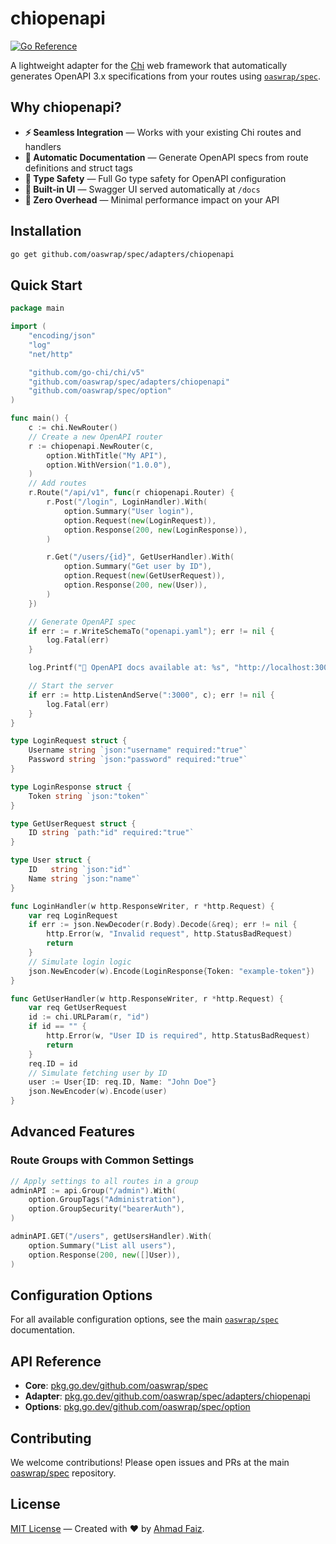 # chiopenapi

[![Go Reference](https://pkg.go.dev/badge/github.com/oaswrap/spec/adapters/chiopenapi.svg)](https://pkg.go.dev/github.com/oaswrap/spec/adapters/chiopenapi)

A lightweight adapter for the [Chi](https://github.com/go-chi/chi) web framework that automatically generates OpenAPI 3.x specifications from your routes using [`oaswrap/spec`](https://github.com/oaswrap/spec).

## Why chiopenapi?

- **⚡ Seamless Integration** — Works with your existing Chi routes and handlers
- **📝 Automatic Documentation** — Generate OpenAPI specs from route definitions and struct tags
- **🎯 Type Safety** — Full Go type safety for OpenAPI configuration
- **🔧 Built-in UI** — Swagger UI served automatically at `/docs`
- **🚀 Zero Overhead** — Minimal performance impact on your API

## Installation

```bash
go get github.com/oaswrap/spec/adapters/chiopenapi
```

## Quick Start

```go
package main

import (
	"encoding/json"
	"log"
	"net/http"

	"github.com/go-chi/chi/v5"
	"github.com/oaswrap/spec/adapters/chiopenapi"
	"github.com/oaswrap/spec/option"
)

func main() {
	c := chi.NewRouter()
	// Create a new OpenAPI router
	r := chiopenapi.NewRouter(c,
		option.WithTitle("My API"),
		option.WithVersion("1.0.0"),
	)
	// Add routes
	r.Route("/api/v1", func(r chiopenapi.Router) {
		r.Post("/login", LoginHandler).With(
			option.Summary("User login"),
			option.Request(new(LoginRequest)),
			option.Response(200, new(LoginResponse)),
		)

		r.Get("/users/{id}", GetUserHandler).With(
			option.Summary("Get user by ID"),
			option.Request(new(GetUserRequest)),
			option.Response(200, new(User)),
		)
	})

	// Generate OpenAPI spec
	if err := r.WriteSchemaTo("openapi.yaml"); err != nil {
		log.Fatal(err)
	}

	log.Printf("🚀 OpenAPI docs available at: %s", "http://localhost:3000/docs")

	// Start the server
	if err := http.ListenAndServe(":3000", c); err != nil {
		log.Fatal(err)
	}
}

type LoginRequest struct {
	Username string `json:"username" required:"true"`
	Password string `json:"password" required:"true"`
}

type LoginResponse struct {
	Token string `json:"token"`
}

type GetUserRequest struct {
	ID string `path:"id" required:"true"`
}

type User struct {
	ID   string `json:"id"`
	Name string `json:"name"`
}

func LoginHandler(w http.ResponseWriter, r *http.Request) {
	var req LoginRequest
	if err := json.NewDecoder(r.Body).Decode(&req); err != nil {
		http.Error(w, "Invalid request", http.StatusBadRequest)
		return
	}
	// Simulate login logic
	json.NewEncoder(w).Encode(LoginResponse{Token: "example-token"})
}

func GetUserHandler(w http.ResponseWriter, r *http.Request) {
	var req GetUserRequest
	id := chi.URLParam(r, "id")
	if id == "" {
		http.Error(w, "User ID is required", http.StatusBadRequest)
		return
	}
	req.ID = id
	// Simulate fetching user by ID
	user := User{ID: req.ID, Name: "John Doe"}
	json.NewEncoder(w).Encode(user)
}
```

## Advanced Features

### Route Groups with Common Settings
```go
// Apply settings to all routes in a group
adminAPI := api.Group("/admin").With(
    option.GroupTags("Administration"),
    option.GroupSecurity("bearerAuth"),
)

adminAPI.GET("/users", getUsersHandler).With(
    option.Summary("List all users"),
    option.Response(200, new([]User)),
)
```

## Configuration Options

For all available configuration options, see the main [`oaswrap/spec`](https://github.com/oaswrap/spec#configuration-options) documentation.

## API Reference

- **Core**: [pkg.go.dev/github.com/oaswrap/spec](https://pkg.go.dev/github.com/oaswrap/spec)
- **Adapter**: [pkg.go.dev/github.com/oaswrap/spec/adapters/chiopenapi](https://pkg.go.dev/github.com/oaswrap/spec/adapters/chiopenapi)
- **Options**: [pkg.go.dev/github.com/oaswrap/spec/option](https://pkg.go.dev/github.com/oaswrap/spec/option)

## Contributing

We welcome contributions! Please open issues and PRs at the main [oaswrap/spec](https://github.com/oaswrap/spec) repository.

## License

[MIT License](LICENSE) — Created with ❤️ by [Ahmad Faiz](https://github.com/afkdevs).